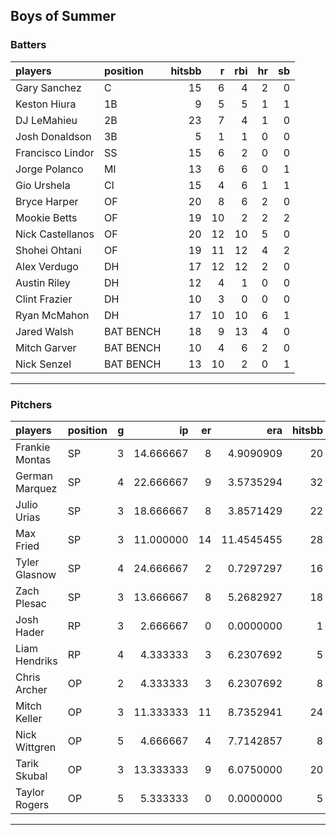 ## Boys of Summer

### Batters

 
|players          |position  | hitsbb|  r| rbi| hr| sb| 
|:----------------|:---------|------:|--:|---:|--:|--:| 
|Gary Sanchez     |C         |     15|  6|   4|  2|  0| 
|Keston Hiura     |1B        |      9|  5|   5|  1|  1| 
|DJ LeMahieu      |2B        |     23|  7|   4|  1|  0| 
|Josh Donaldson   |3B        |      5|  1|   1|  0|  0| 
|Francisco Lindor |SS        |     15|  6|   2|  0|  0| 
|Jorge Polanco    |MI        |     13|  6|   6|  0|  1| 
|Gio Urshela      |CI        |     15|  4|   6|  1|  1| 
|Bryce Harper     |OF        |     20|  8|   6|  2|  0| 
|Mookie Betts     |OF        |     19| 10|   2|  2|  2| 
|Nick Castellanos |OF        |     20| 12|  10|  5|  0| 
|Shohei Ohtani    |OF        |     19| 11|  12|  4|  2| 
|Alex Verdugo     |DH        |     17| 12|  12|  2|  0| 
|Austin Riley     |DH        |     12|  4|   1|  0|  0| 
|Clint Frazier    |DH        |     10|  3|   0|  0|  0| 
|Ryan McMahon     |DH        |     17| 10|  10|  6|  1| 
|Jared Walsh      |BAT BENCH |     18|  9|  13|  4|  0| 
|Mitch Garver     |BAT BENCH |     10|  4|   6|  2|  0| 
|Nick Senzel      |BAT BENCH |     13| 10|   2|  0|  1| 

* * *

### Pitchers

 
|players        |position |  g|        ip| er|        era| hitsbb|      whip| so|  w| sv| 
|:--------------|:--------|--:|---------:|--:|----------:|------:|---------:|--:|--:|--:| 
|Frankie Montas |SP       |  3| 14.666667|  8|  4.9090909|     20| 1.3636364| 16|  2|  0| 
|German Marquez |SP       |  4| 22.666667|  9|  3.5735294|     32| 1.4117647| 20|  1|  0| 
|Julio Urias    |SP       |  3| 18.666667|  8|  3.8571429|     22| 1.1785714| 15|  2|  0| 
|Max Fried      |SP       |  3| 11.000000| 14| 11.4545455|     28| 2.5454545| 14|  0|  0| 
|Tyler Glasnow  |SP       |  4| 24.666667|  2|  0.7297297|     16| 0.6486486| 36|  2|  0| 
|Zach Plesac    |SP       |  3| 13.666667|  8|  5.2682927|     18| 1.3170732| 10|  1|  0| 
|Josh Hader     |RP       |  3|  2.666667|  0|  0.0000000|      1| 0.3750000|  6|  2|  1| 
|Liam Hendriks  |RP       |  4|  4.333333|  3|  6.2307692|      5| 1.1538462|  7|  0|  1| 
|Chris Archer   |OP       |  2|  4.333333|  3|  6.2307692|      8| 1.8461538|  6|  0|  0| 
|Mitch Keller   |OP       |  3| 11.333333| 11|  8.7352941|     24| 2.1176471| 12|  1|  0| 
|Nick Wittgren  |OP       |  5|  4.666667|  4|  7.7142857|      8| 1.7142857|  3|  0|  1| 
|Tarik Skubal   |OP       |  3| 13.333333|  9|  6.0750000|     20| 1.5000000| 12|  0|  0| 
|Taylor Rogers  |OP       |  5|  5.333333|  0|  0.0000000|      5| 0.9375000|  6|  0|  0| 


* * *


